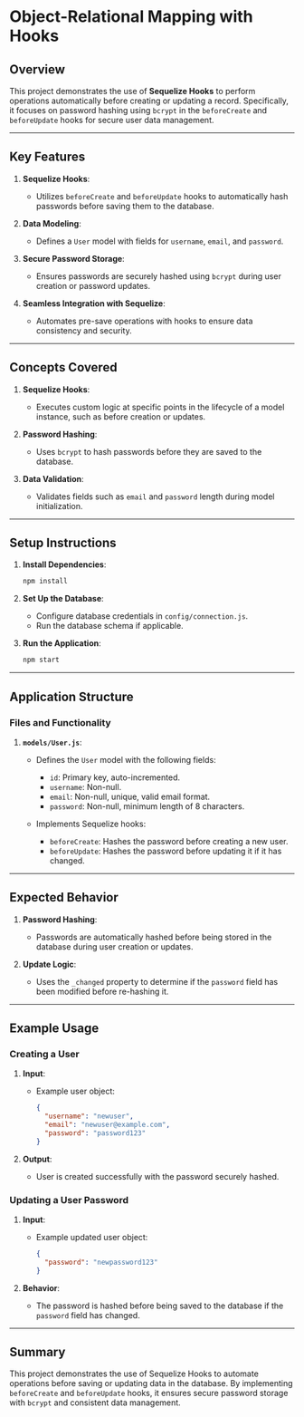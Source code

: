 # Object-Relational Mapping with Hooks

## Overview

This project demonstrates the use of **Sequelize Hooks** to perform operations automatically before creating or updating a record. Specifically, it focuses on password hashing using `bcrypt` in the `beforeCreate` and `beforeUpdate` hooks for secure user data management.

---

## Key Features

1. **Sequelize Hooks**:

   - Utilizes `beforeCreate` and `beforeUpdate` hooks to automatically hash passwords before saving them to the database.

2. **Data Modeling**:

   - Defines a `User` model with fields for `username`, `email`, and `password`.

3. **Secure Password Storage**:

   - Ensures passwords are securely hashed using `bcrypt` during user creation or password updates.

4. **Seamless Integration with Sequelize**:
   - Automates pre-save operations with hooks to ensure data consistency and security.

---

## Concepts Covered

1. **Sequelize Hooks**:

   - Executes custom logic at specific points in the lifecycle of a model instance, such as before creation or updates.

2. **Password Hashing**:

   - Uses `bcrypt` to hash passwords before they are saved to the database.

3. **Data Validation**:
   - Validates fields such as `email` and `password` length during model initialization.

---

## Setup Instructions

1. **Install Dependencies**:

   ```bash
   npm install
   ```

2. **Set Up the Database**:

   - Configure database credentials in `config/connection.js`.
   - Run the database schema if applicable.

3. **Run the Application**:

   ```bash
   npm start
   ```

---

## Application Structure

### **Files and Functionality**

1. **`models/User.js`**:

   - Defines the `User` model with the following fields:

     - `id`: Primary key, auto-incremented.
     - `username`: Non-null.
     - `email`: Non-null, unique, valid email format.
     - `password`: Non-null, minimum length of 8 characters.

   - Implements Sequelize hooks:
     - `beforeCreate`: Hashes the password before creating a new user.
     - `beforeUpdate`: Hashes the password before updating it if it has changed.

---

## Expected Behavior

1. **Password Hashing**:

   - Passwords are automatically hashed before being stored in the database during user creation or updates.

2. **Update Logic**:
   - Uses the `_changed` property to determine if the `password` field has been modified before re-hashing it.

---

## Example Usage

### **Creating a User**

1. **Input**:

   - Example user object:
     ```json
     {
       "username": "newuser",
       "email": "newuser@example.com",
       "password": "password123"
     }
     ```

2. **Output**:
   - User is created successfully with the password securely hashed.

### **Updating a User Password**

1. **Input**:

   - Example updated user object:
     ```json
     {
       "password": "newpassword123"
     }
     ```

2. **Behavior**:
   - The password is hashed before being saved to the database if the `password` field has changed.

---

## Summary

This project demonstrates the use of Sequelize Hooks to automate operations before saving or updating data in the database. By implementing `beforeCreate` and `beforeUpdate` hooks, it ensures secure password storage with `bcrypt` and consistent data management.

